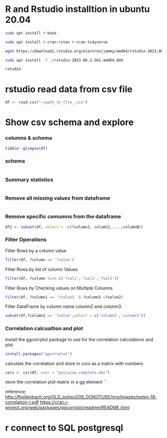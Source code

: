 # R and Rstudio installtion in ubuntu 20.04

```bash
sudo apt install r-base
```

```bash
sudo apt install r-cran-rstan r-cran-tidyverse
```

```bash
wget https://download1.rstudio.org/electron/jammy/amd64/rstudio-2023.06.2-561-amd64.deb

```

```bash
sudo apt install -f ./rstudio-2023.06.2-561-amd64.deb
```


```bash
rstudio
```


# rstudio read data from csv file

```r
df <- read.csv("~/path_to_file_.csv")
````

# Show csv schema and explore 

### columns & schema

```r
tibble::glimpse(df)
```
### schema

```r
```

### Summary statistics 

```r
```

### Remove all missing values from dataframe

```r
```
### Remove specific comumns from the dataframe 

```r
df2 <- subset(df, select = -c(?column1, column2,....,columnN))
```

### Filter Operations 

Filter Rows by a column value
```r
filter(df, ?column == '?value')
```

Filter Rows by list of column Values
```r
filter(df, ?column %in% c('?val1','?val2','?val3'))
```
Filter Rows by Checking values on Multiple Columns
```r
filter(df, ?column1 == '?value1' & ?column2 >?value2)
```

Filter DataFrame by column name column2 and column3.
```r
subset(df,?column1 == '?value',select = c('column2','column3'))
```

### Correlation calcualtion and plot 

Install the ggcorrplot package to use for the correlation calculations and plot 
```r
install.packages("ggcorrplot")
```
calculate the correlation and store in cors as a matrix with numbers 
```r
cors <- cor(df, user = "pairwise.complete.obs")
```
store the correlation plot matrix in a gg element 
``


reference: http://fhollenbach.org/OLD_polisci209_DONOTUSE/img/images/notes-18-correlation-r.pdf
https://cran.r-project.org/web/packages/ggcorrplot/readme/README.html

# r connect to SQL postgresql

